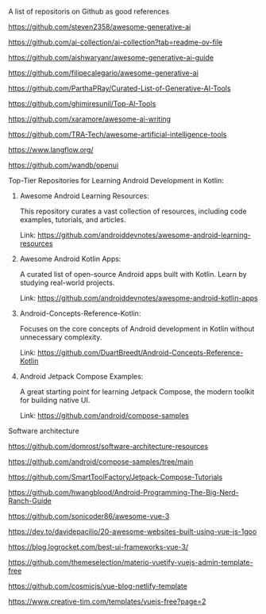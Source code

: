 A list of repositoris on Github as good references

https://github.com/steven2358/awesome-generative-ai

https://github.com/ai-collection/ai-collection?tab=readme-ov-file

https://github.com/aishwaryanr/awesome-generative-ai-guide

https://github.com/filipecalegario/awesome-generative-ai

https://github.com/ParthaPRay/Curated-List-of-Generative-AI-Tools

https://github.com/ghimiresunil/Top-AI-Tools


https://github.com/xaramore/awesome-ai-writing


https://github.com/TRA-Tech/awesome-artificial-intelligence-tools


https://www.langflow.org/


https://github.com/wandb/openui

Top-Tier Repositories for Learning Android Development in Kotlin:

1. Awesome Android Learning Resources:

    This repository curates a vast collection of resources, including code examples, tutorials, and articles.
   
    Link: https://github.com/androiddevnotes/awesome-android-learning-resources

3. Awesome Android Kotlin Apps:

    A curated list of open-source Android apps built with Kotlin. Learn by studying real-world projects.
   
    Link: https://github.com/androiddevnotes/awesome-android-kotlin-apps

5. Android-Concepts-Reference-Kotlin:

    Focuses on the core concepts of Android development in Kotlin without unnecessary complexity.
   
    Link: https://github.com/DuartBreedt/Android-Concepts-Reference-Kotlin

7. Android Jetpack Compose Examples:

    A great starting point for learning Jetpack Compose, the modern toolkit for building native UI.
   
    Link: https://github.com/android/compose-samples

Software architecture

https://github.com/domrost/software-architecture-resources

https://github.com/android/compose-samples/tree/main


https://github.com/SmartToolFactory/Jetpack-Compose-Tutorials

https://github.com/hwangblood/Android-Programming-The-Big-Nerd-Ranch-Guide


https://github.com/sonicoder86/awesome-vue-3

https://dev.to/davidepacilio/20-awesome-websites-built-using-vue-js-1goo

https://blog.logrocket.com/best-ui-frameworks-vue-3/

https://github.com/themeselection/materio-vuetify-vuejs-admin-template-free

https://github.com/cosmicjs/vue-blog-netlify-template

https://www.creative-tim.com/templates/vuejs-free?page=2
